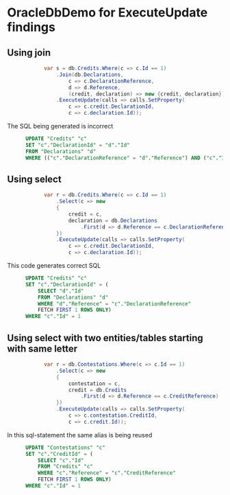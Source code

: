 # OracleDbDemo for ExecuteUpdate findings

## Using join

```csharp
            var s = db.Credits.Where(c => c.Id == 1)
                .Join(db.Declarations,
                    c => c.DeclarationReference,
                    d => d.Reference,
                    (credit, declaration) => new {credit, declaration})
                .ExecuteUpdate(calls => calls.SetProperty(
                    c => c.credit.DeclarationId,
                    c => c.declaration.Id));
```

The SQL being generated is incorrect
```sql
      UPDATE "Credits" "c"
      SET "c"."DeclarationId" = "d"."Id"
      FROM "Declarations" "d"
      WHERE (("c"."DeclarationReference" = "d"."Reference") AND ("c"."Id" = 1))
```

## Using select

```csharp
            var r = db.Credits.Where(c => c.Id == 1)
                .Select(c => new
                {
                    credit = c,
                    declaration = db.Declarations
                        .First(d => d.Reference == c.DeclarationReference)
                })
                .ExecuteUpdate(calls => calls.SetProperty(
                    c => c.credit.DeclarationId,
                    c => c.declaration.Id));
```

This code generates correct SQL
```sql
      UPDATE "Credits" "c"
      SET "c"."DeclarationId" = (
          SELECT "d"."Id"
          FROM "Declarations" "d"
          WHERE "d"."Reference" = "c"."DeclarationReference"
          FETCH FIRST 1 ROWS ONLY)
      WHERE "c"."Id" = 1
```

## Using select with two entities/tables starting with same letter

```csharp
            var r = db.Contestations.Where(c => c.Id == 1)
                .Select(c => new
                {
                    contestation = c,
                    credit = db.Credits
                        .First(d => d.Reference == c.CreditReference)
                })
                .ExecuteUpdate(calls => calls.SetProperty(
                    c => c.contestation.CreditId,
                    c => c.credit.Id));
```

In this sql-statement the same alias is being reused
```sql
      UPDATE "Contestations" "c"
      SET "c"."CreditId" = (
          SELECT "c"."Id"
          FROM "Credits" "c"
          WHERE "c"."Reference" = "c"."CreditReference"
          FETCH FIRST 1 ROWS ONLY)
      WHERE "c"."Id" = 1
```
